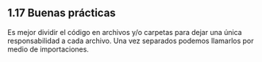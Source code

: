 ## 1.17 Buenas prácticas

Es mejor dividir el código en archivos y/o carpetas para dejar una única
responsabilidad a cada archivo. Una vez separados podemos llamarlos por
medio de importaciones.


